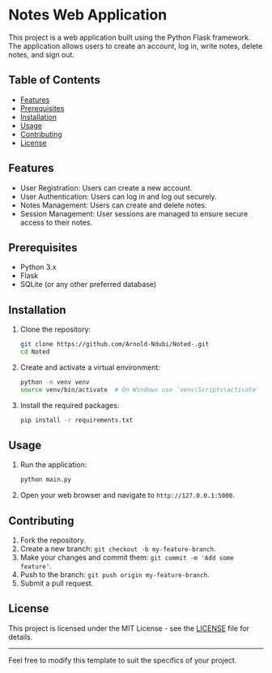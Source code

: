 # Notes Web Application

This project is a web application built using the Python Flask framework. The application allows users to create an account, log in, write notes, delete notes, and sign out.

## Table of Contents

- [Features](#features)
- [Prerequisites](#prerequisites)
- [Installation](#installation)
- [Usage](#usage)
- [Contributing](#contributing)
- [License](#license)

## Features

- User Registration: Users can create a new account.
- User Authentication: Users can log in and log out securely.
- Notes Management: Users can create and delete notes.
- Session Management: User sessions are managed to ensure secure access to their notes.

## Prerequisites

- Python 3.x
- Flask
- SQLite (or any other preferred database)

## Installation

1. Clone the repository:
    ```bash
    git clone https://github.com/Arnold-Ndubi/Noted-.git
    cd Noted
    ```

2. Create and activate a virtual environment:
    ```bash
    python -m venv venv
    source venv/bin/activate  # On Windows use `venv\Scripts\activate`
    ```

3. Install the required packages:
    ```bash
    pip install -r requirements.txt 
    ```

## Usage

1. Run the application:
    ```bash
    python main.py
    ```

2. Open your web browser and navigate to `http://127.0.0.1:5000`.

## Contributing

1. Fork the repository.
2. Create a new branch: `git checkout -b my-feature-branch`.
3. Make your changes and commit them: `git commit -m 'Add some feature'`.
4. Push to the branch: `git push origin my-feature-branch`.
5. Submit a pull request.

## License

This project is licensed under the MIT License - see the [LICENSE](LICENSE) file for details.

---

Feel free to modify this template to suit the specifics of your project.
